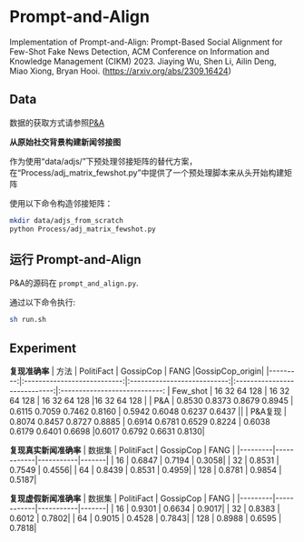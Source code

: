# Prompt-and-Align
Implementation of Prompt-and-Align: Prompt-Based Social Alignment for Few-Shot Fake News Detection, ACM Conference on Information and Knowledge Management (CIKM) 2023. Jiaying Wu, Shen Li, Ailin Deng, Miao Xiong, Bryan Hooi. (https://arxiv.org/abs/2309.16424)

## Data
数据的获取方式请参照[P&A](https://github.com/jiayingwu19/Prompt-and-Align)

**从原始社交背景构建新闻邻接图** 

作为使用“data/adjs/”下预处理邻接矩阵的替代方案，在“Process/adj_matrix_fewshot.py”中提供了一个预处理脚本来从头开始构建矩阵

使用以下命令构造邻接矩阵：

```bash
mkdir data/adjs_from_scratch
python Process/adj_matrix_fewshot.py
```

## 运行 Prompt-and-Align

P&A的源码在 `prompt_and_align.py`. 

通过以下命令执行:

```bash
sh run.sh
```

## Experiment
**复现准确率**
|     方法 |          PolitiFact         |          GossipCop          | FANG                        |GossipCop_origin|
|---------:|:---------------------------:|:---------------------------:|:----------------------------:|:----------------------------:
| Few_shot |   16     32    64    128   | 16    32     64  128     | 16     32     64    128     |16     32     64    128     |
| P&A      | 0.8530 0.8373 0.8679 0.8945 | 0.6115 0.7059 0.7462 0.8160 | 0.5942 0.6048 0.6237 0.6437 ||
| P&A复现  | 0.8074 0.8457 0.8727 0.8885 | 0.6914 0.6781 0.6529 0.8224 | 0.6038 0.6179 0.6401 0.6698 |0.6017 0.6792 0.6631 0.8130|

**复现真实新闻准确率**
| 数据集 | PolitiFact | GossipCop | FANG  |
|---------|------------|-----------|-------|
| 16      | 0.6847     | 0.7194    | 0.3058|
| 32      | 0.8531     | 0.7549    | 0.4556|
| 64      | 0.8439     | 0.8531    | 0.4959|
| 128     | 0.8781     | 0.9854    | 0.5187|

**复现虚假新闻准确率**
| 数据集 | PolitiFact | GossipCop | FANG  |
|---------|------------|-----------|-------|
| 16      | 0.9301     | 0.6634    | 0.9017|
| 32      | 0.8383     | 0.6012    | 0.7802|
| 64      | 0.9015     | 0.4528    | 0.7843|
| 128     | 0.8988     | 0.6595    | 0.7818|
